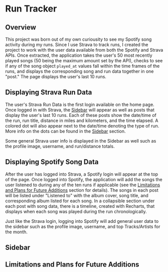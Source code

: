 # Run Tracker

## Overview

This project was born out of my own curiousity to see my Spotify song activity during my runs. Since I use Strava to track runs, I created the project to work with the user data available from both the Spotify and Strava APIs. Once extracted, the application takes the user's 50 most recently played songs (50 being the maximum amount set by the API), checks to see if any of the song object `played_at` values fall within the time frames of the runs, and displays the corresponding song and run data together in one "post." The page displays the user's last 10 runs.

## Displaying Strava Run Data

The user's Strava Run Data is the first login available on the home page. Once logged in with Strava, the [Sidebar](#sidebar) will appear as well as posts that display the user's last 10 runs. Each of these posts show the date/time of the run, run title, distance in miles and kilometers, and the time elapsed. A colored dot will also appear next to the date/time denoting the type of run. More info on the dots can be found in the [Sidebar](#sidebar) section. 

Some general Strava user info is displayed in the Sidebar as well such as the profile image, username, and run/distance totals.

## Displaying Spotify Song Data 

After the user has logged into Strava, a Spotify login will appear at the top of the page. Once logged into Spotify, the application will add the songs the user listened to during any of the ten runs if applicable (see the [Limitations and Plans for Future Additions](#limitations-and-plans-for-future-additions) section for details). The songs in each post will be listed under "Listened to" with the album cover, song title, and corresponding album listed for each song. In a collapsible section under each post with song data, there is a timeline, created with Recharts, that displays when each song was played during the run chronologically. 

Just like the Strava login, logging into Spotify will add general user data to the sidebar such as the profile image, username, and top Tracks/Artists for the month. 

## Sidebar 

## Limitations and Plans for Future Additions